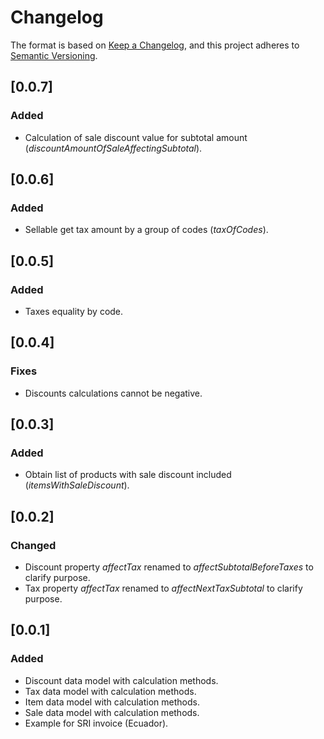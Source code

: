 # Changelog

The format is based on [Keep a Changelog](https://keepachangelog.com/en/1.1.0/),
and this project adheres to [Semantic Versioning](https://semver.org/spec/v2.0.0.html).

## [0.0.7]

### Added

- Calculation of sale discount value for subtotal amount (*discountAmountOfSaleAffectingSubtotal*).

## [0.0.6]

### Added

- Sellable get tax amount by a group of codes (*taxOfCodes*).

## [0.0.5]

### Added

- Taxes equality by code.

## [0.0.4]

### Fixes

- Discounts calculations cannot be negative.

## [0.0.3]

### Added

- Obtain list of products with sale discount included (*itemsWithSaleDiscount*).

## [0.0.2]

### Changed

- Discount property *affectTax* renamed to *affectSubtotalBeforeTaxes* to clarify purpose.
- Tax property *affectTax* renamed to *affectNextTaxSubtotal* to clarify purpose.

## [0.0.1]

### Added

- Discount data model with calculation methods.
- Tax data model with calculation methods.
- Item data model with calculation methods.
- Sale data model with calculation methods.
- Example for SRI invoice (Ecuador).
